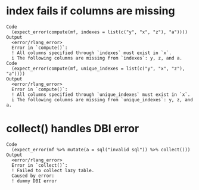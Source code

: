 # index fails if columns are missing

    Code
      (expect_error(compute(mf, indexes = list(c("y", "x", "z"), "a"))))
    Output
      <error/rlang_error>
      Error in `compute()`:
      ! All columns specified through `indexes` must exist in `x`.
      i The following columns are missing from `indexes`: y, z, and a.
    Code
      (expect_error(compute(mf, unique_indexes = list(c("y", "x", "z"), "a"))))
    Output
      <error/rlang_error>
      Error in `compute()`:
      ! All columns specified through `unique_indexes` must exist in `x`.
      i The following columns are missing from `unique_indexes`: y, z, and a.

# collect() handles DBI error

    Code
      (expect_error(mf %>% mutate(a = sql("invalid sql")) %>% collect()))
    Output
      <error/rlang_error>
      Error in `collect()`:
      ! Failed to collect lazy table.
      Caused by error:
      ! dummy DBI error

